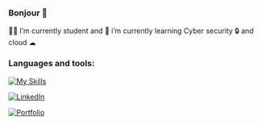 ### Bonjour 🥖

👨‍🎓 I’m currently student and  🌱 i’m currently learning Cyber security 🔒 and cloud ☁

### Languages and tools:
[![My Skills](https://skillicons.dev/icons?i=ruby,c,scss,js,html,rails,bootstrap,linux,bash,github,postgresql,flutter)](https://skillicons.dev)

[![LinkedIn](https://img.shields.io/badge/LinkedIn-blue?style=flat-square&logo=linkedin&labelColor=blue)](https://www.linkedin.com/in/romain-perrin-b173a4129/)

[![Portfolio](https://img.shields.io/badge/Portfolio-website?style=flat-square&logo=google-chrome&labelColor=blue&logoColor=white)](https://romainftw.github.io/portfolio/)
